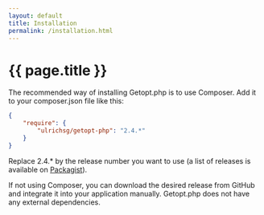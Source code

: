 ```yaml
---
layout: default
title: Installation
permalink: /installation.html
---
```

# {{ page.title }}

The recommended way of installing Getopt.php is to use Composer. Add it to your composer.json file like this:

```json
{
    "require": {
        "ulrichsg/getopt-php": "2.4.*"
    }
}
```

Replace 2.4.* by the release number you want to use (a list of releases is available on 
[Packagist](https://packagist.org/packages/ulrichsg/getopt-php)).

If not using Composer, you can download the desired release from GitHub and integrate it into your application
manually. Getopt.php does not have any external dependencies.
